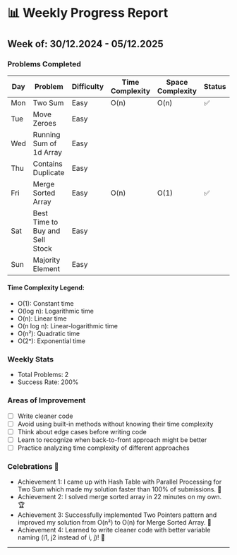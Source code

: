 
# 📊 Weekly Progress Report
## Week of: 30/12.2024 - 05/12.2025


### Problems Completed
| Day | Problem                         | Difficulty | Time Complexity | Space Complexity | Status |
|-----|---------------------------------|------------|-----------------|------------------|--------|
| Mon | Two Sum                         | Easy       | O(n)            | O(n)             | ✅      |
| Tue | Move Zeroes                     | Easy       |                 |                  |        |
| Wed | Running Sum of 1d Array         | Easy       |                 |                  |        |
| Thu | Contains Duplicate              | Easy       |                 |                  |        |
| Fri | Merge Sorted Array              | Easy       | O(n)            | O(1)             | ✅      |
| Sat | Best Time to Buy and Sell Stock | Easy       |                 |                  |        |
| Sun | Majority Element                | Easy       |                 |                  |        |

#### Time Complexity Legend:
- O(1): Constant time
- O(log n): Logarithmic time
- O(n): Linear time
- O(n log n): Linear-logarithmic time
- O(n²): Quadratic time
- O(2ⁿ): Exponential time

### Weekly Stats
- Total Problems: 2
- Success Rate: 200%

### Areas of Improvement
- [ ] Write cleaner code
- [ ] Avoid using built-in methods without knowing their time complexity
- [ ] Think about edge cases before writing code
- [ ] Learn to recognize when back-to-front approach might be better
- [ ] Practice analyzing time complexity of different approaches

### Celebrations 🎉
- Achievement 1: I came up with Hash Table with Parallel Processing for Two Sum which made my solution faster than 100% of submissions. 🚀
- Achievement 2: I solved merge sorted array in 22 minutes on my own. 🏆
- Achievement 3: Successfully implemented Two Pointers pattern and improved my solution from O(n²) to O(n) for Merge Sorted Array. 🎯
- Achievement 4: Learned to write cleaner code with better variable naming (i1, j2 instead of i, j)! 📝

---